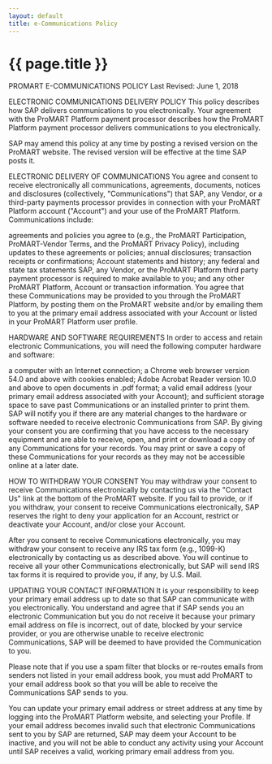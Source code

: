```yaml
---
layout: default
title: e-Communications Policy
---
```


{{ page.title }}
===

PROMART E-COMMUNICATIONS POLICY
Last Revised: June 1, 2018

ELECTRONIC COMMUNICATIONS DELIVERY POLICY
This policy describes how SAP delivers communications to you electronically. Your agreement with the ProMART Platform payment processor describes how the ProMART Platform payment processor delivers communications to you electronically.

SAP may amend this policy at any time by posting a revised version on the ProMART website. The revised version will be effective at the time SAP posts it.

ELECTRONIC DELIVERY OF COMMUNICATIONS
You agree and consent to receive electronically all communications, agreements, documents, notices and disclosures (collectively, "Communications") that SAP, any Vendor, or a third-party payments processor provides in connection with your ProMART Platform account ("Account") and your use of the ProMART Platform. Communications include:

agreements and policies you agree to (e.g., the ProMART Participation, ProMART-Vendor Terms, and the ProMART Privacy Policy), including updates to these agreements or policies;
annual disclosures;
transaction receipts or confirmations;
Account statements and history;
any federal and state tax statements SAP, any Vendor, or the ProMART Platform third party payment processor is required to make available to you; and
any other ProMART Platform, Account or transaction information.
You agree that these Communications may be provided to you through the ProMART Platform, by posting them on the ProMART website and/or by emailing them to you at the primary email address associated with your Account or listed in your ProMART Platform user profile.

HARDWARE AND SOFTWARE REQUIREMENTS
In order to access and retain electronic Communications, you will need the following computer hardware and software:

a computer with an Internet connection;
a Chrome web browser version 54.0 and above with cookies enabled;
Adobe Acrobat Reader version 10.0 and above to open documents in .pdf format;
a valid email address (your primary email address associated with your Account); and
sufficient storage space to save past Communications or an installed printer to print them.
SAP will notify you if there are any material changes to the hardware or software needed to receive electronic Communications from SAP. By giving your consent you are confirming that you have access to the necessary equipment and are able to receive, open, and print or download a copy of any Communications for your records. You may print or save a copy of these Communications for your records as they may not be accessible online at a later date.

HOW TO WITHDRAW YOUR CONSENT
You may withdraw your consent to receive Communications electronically by contacting us via the "Contact Us" link at the bottom of the ProMART website. If you fail to provide, or if you withdraw, your consent to receive Communications electronically, SAP reserves the right to deny your application for an Account, restrict or deactivate your Account, and/or close your Account.

After you consent to receive Communications electronically, you may withdraw your consent to receive any IRS tax form (e.g., 1099-K) electronically by contacting us as described above. You will continue to receive all your other Communications electronically, but SAP will send IRS tax forms it is required to provide you, if any, by U.S. Mail.

UPDATING YOUR CONTACT INFORMATION
It is your responsibility to keep your primary email address up to date so that SAP can communicate with you electronically. You understand and agree that if SAP sends you an electronic Communication but you do not receive it because your primary email address on file is incorrect, out of date, blocked by your service provider, or you are otherwise unable to receive electronic Communications, SAP will be deemed to have provided the Communication to you.

Please note that if you use a spam filter that blocks or re-routes emails from senders not listed in your email address book, you must add ProMART to your email address book so that you will be able to receive the Communications SAP sends to you.

You can update your primary email address or street address at any time by logging into the ProMART Platform website, and selecting your Profile. If your email address becomes invalid such that electronic Communications sent to you by SAP are returned, SAP may deem your Account to be inactive, and you will not be able to conduct any activity using your Account until SAP receives a valid, working primary email address from you.
